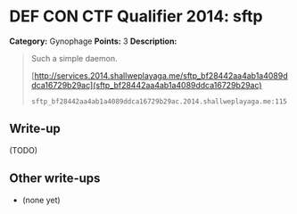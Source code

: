 # DEF CON CTF Qualifier 2014: sftp

**Category:** Gynophage
**Points:** 3
**Description:**

> Such a simple daemon.
>
> [http://services.2014.shallweplayaga.me/sftp_bf28442aa4ab1a4089ddca16729b29ac](sftp_bf28442aa4ab1a4089ddca16729b29ac)
>
> `sftp_bf28442aa4ab1a4089ddca16729b29ac.2014.shallweplayaga.me:115`

## Write-up

(TODO)

## Other write-ups

* (none yet)
